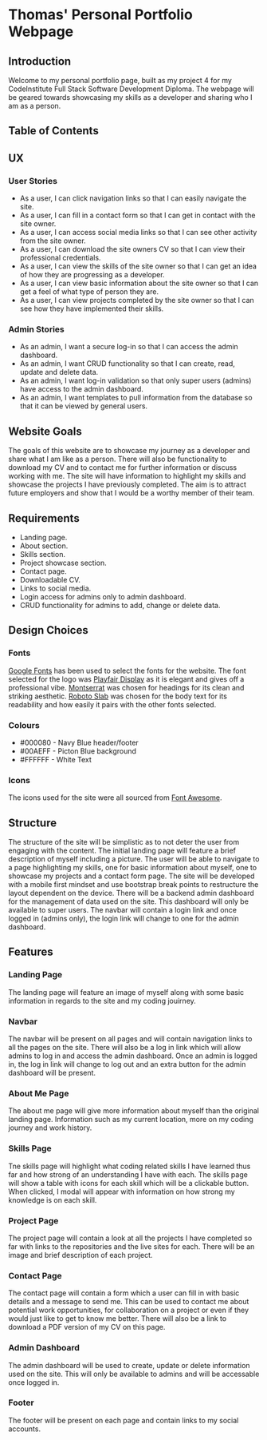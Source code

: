 # Thomas' Personal Portfolio Webpage

## Introduction

Welcome to my personal portfolio page, built as my project 4 for my CodeInstitute Full Stack Software Development Diploma.
The webpage will be geared towards showcasing my skills as a developer and sharing who I am as a person.

## Table of Contents

## UX

### User Stories
* As a user, I can click navigation links so that I can easily navigate the site. 
* As a user, I can fill in a contact form so that I can get in contact with the site owner.
* As a user, I can access social media links so that I can see other activity from the site owner.
* As a user, I can download the site owners CV so that I can view their professional credentials.
* As a user, I can view the skills of the site owner so that I can get an idea of how they are progressing as a developer.
* As a user, I can view basic information about the site owner so that I can get a feel of what type of person they are.
* As a user, I can view projects completed by the site owner so that I can see how they have implemented their skills.

### Admin Stories
* As an admin, I want a secure log-in so that I can access the admin dashboard.
* As an admin, I want CRUD functionality so that I can create, read, update and delete data.
* As an admin, I want log-in validation so that only super users (admins) have access to the admin dashboard.
* As an admin, I want templates to pull information from the database so that it can be viewed by general users.

## Website Goals

The goals of this website are to showcase my journey as a developer and share what I am like as a person.
There will also be functionality to download my CV and to contact me for further information or discuss working with me.
The site will have information to highlight my skills and showcase the projects I have previously completed. 
The aim is to attract future employers and show that I would be a worthy member of their team.

## Requirements
* Landing page.
* About section.
* Skills section.
* Project showcase section.
* Contact page.
* Downloadable CV.
* Links to social media.
* Login access for admins only to admin dashboard.
* CRUD functionality for admins to add, change or delete data.

## Design Choices

### Fonts

[Google Fonts](https://fonts.google.com/ "Google Fonts") has been used to select the fonts for the website. The font selected for the logo was [Playfair Display](https://fonts.google.com/specimen/Playfair+Display "Playfair display") as it is elegant and gives off a professional vibe. [Montserrat](https://fonts.google.com/specimen/Montserrat "Montserrat") was chosen for headings for its clean and striking aesthetic. [Roboto Slab](https://fonts.google.com/specimen/Roboto+Slab "Roboto Slab") was chosen for the body text for its readability and how easily it pairs with the other fonts selected.

### Colours

* #000080 - Navy Blue header/footer
* #00AEFF - Picton Blue background
* #FFFFFF - White Text

### Icons

The icons used for the site were all sourced from [Font Awesome](https://fontawesome.com/ "Font Awesome").

## Structure

The structure of the site will be simplistic as to not deter the user from engaging with the content. The initial landing page will feature a brief description of myself including a picture. The user will be able to navigate to a page highlighting my skills, one for basic information about myself, one to showcase my projects and a contact form page. The site will be developed with a mobile first mindset and use bootstrap break points to restructure the layout dependent on the device. There will be a backend admin dashboard for the management of data used on the site. This dashboard will only be available to super users. The navbar will contain a login link and once logged in (admins only), the login link will change to one for the admin dashboard.

## Features

### Landing Page

The landing page will feature an image of myself along with some basic information in regards to the site and my coding jouirney. 

### Navbar

The navbar will be present on all pages and will contain navigation links to all the pages on the site. There will also be a log in link which will allow admins to log in and access the admin dashboard. Once an admin is logged in, the log in link will change to log out and an extra button for the admin dashboard will be present.

### About Me Page

The about me page will give more information about myself than the original landing page. Information such as my current location, more on my coding journey and work history.

### Skills Page

Tne skills page will highlight what coding related skills I have learned thus far and how strong of an understanding I have with each. The skills page will show a table with icons for each skill which will be a clickable button. When clicked, I modal will appear with information on how strong my knowledge is on each skill.

### Project Page

The project page will contain a look at all the projects I have completed so far with links to the repositories and the live sites for each. There will be an image and brief description of each project.

### Contact Page

The contact page will contain a form which a user can fill in with basic details and a message to send me. This can be used to contact me about potential work opportunities, for collaboration on a project or even if they would just like to get to know me better. There will also be a link to download a PDF version of my CV on this page.

### Admin Dashboard

The admin dashboard will be used to create, update or delete information used on the site. This will only be available to admins and will be accessable once logged in. 

### Footer

The footer will be present on each page and contain links to my social accounts.